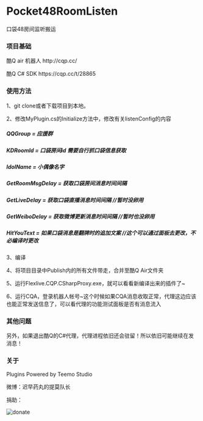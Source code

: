 # Pocket48RoomListen
口袋48房间监听搬运

### 项目基础
<p>酷Q air 机器人 http://cqp.cc/</p>
<p>酷Q C# SDK https://cqp.cc/t/28865</p>

### 使用方法
<p>1、git clone或者下载项目到本地。</p>
<p>2、修改MyPlugin.cs的Initialize方法中，修改有关listenConfig的内容</p>

##### QQGroup = 应援群
##### KDRoomId = 口袋房间id 需要自行抓口袋信息获取
##### IdolName = 小偶像名字
##### GetRoomMsgDelay = 获取口袋房间消息时间间隔
##### GetLiveDelay = 获取口袋直播消息时间间隔 //暂时没卵用
##### GetWeiboDelay = 获取微博更新消息时间间隔 //暂时也没卵用
##### HitYouText = 如果口袋消息是翻牌时的追加文案 //这个可以通过面板去更改，不必编译时更改

<p>3、编译</p>
<p>4、将项目目录中Publish内的所有文件带走，合并至酷Q Air文件夹</p>
<p>5、运行Flexlive.CQP.CSharpProxy.exe，就可以看看新编译出来的插件了~</p>
<p>6、运行CQA，登录机器人帐号~这个时候如果CQA消息收取正常，代理这边应该也能正常发送信息了，可以看代理的功能测试面板是否有消息流入</p>

### 其他问题
<p>另外，如果退出酷Q的C#代理，代理进程依旧还会驻留！所以依旧可能继续在发消息！</p>

### 关于
<p>Plugins Powered by Teemo Studio</p>
<p>微博：迟早药丸的提莫队长</p>
<p>捐助：</p>

![donate](http://file.shenyuejiao.com/img/donate.jpg)
